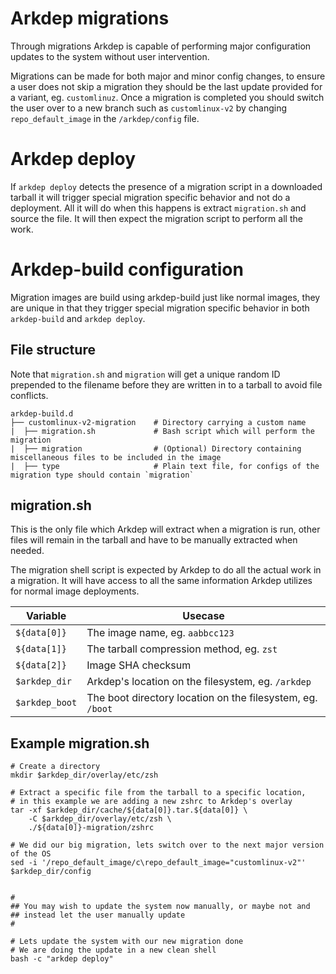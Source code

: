 # Arkdep migrations

Through migrations Arkdep is capable of performing major configuration updates to the system without user intervention.

Migrations can be made for both major and minor config changes, to ensure a user does not skip a migration they should be the last update provided for a variant, eg. `customlinuz`. Once a migration is completed you should switch the user over to a new branch such as `customlinux-v2` by changing `repo_default_image` in the `/arkdep/config` file.

# Arkdep deploy

If `arkdep deploy` detects the presence of a migration script in a downloaded tarball it will trigger special migration specific behavior and not do a deployment. All it will do when this happens is extract `migration.sh` and source the file. It will then expect the migration script to perform all the work.

# Arkdep-build configuration

Migration images are build using arkdep-build just like normal images, they are unique in that they trigger special migration specific behavior in both `arkdep-build` and `arkdep deploy`.

## File structure

Note that `migration.sh` and `migration` will get a unique random ID prepended to the filename before they are written in to a tarball to avoid file conflicts.

```text
arkdep-build.d
├── customlinux-v2-migration	# Directory carrying a custom name
|  ├── migration.sh             # Bash script which will perform the migration
|  ├── migration                # (Optional) Directory containing miscellaneous files to be included in the image
|  ├── type         	        # Plain text file, for configs of the migration type should contain `migration`
```

## migration.sh

This is the only file which Arkdep will extract when a migration is run, other files will remain in the tarball and have to be manually extracted when needed.

The migration shell script is expected by Arkdep to do all the actual work in a migration. It will have access to all the same information Arkdep utilizes for normal image deployments.

| Variable | Usecase |
| --- | --- |
| `${data[0]}` | The image name, eg. `aabbcc123` |
| `${data[1]}` | The tarball compression method, eg. `zst` |
| `${data[2]}` | Image SHA checksum |
| `$arkdep_dir` | Arkdep's location on the filesystem, eg. `/arkdep` |
| `$arkdep_boot` | The boot directory location on the filesystem, eg. `/boot` |

## Example migration.sh

```console
# Create a directory
mkdir $arkdep_dir/overlay/etc/zsh

# Extract a specific file from the tarball to a specific location,
# in this example we are adding a new zshrc to Arkdep's overlay
tar -xf $arkdep_dir/cache/${data[0]}.tar.${data[0]} \
    -C $arkdep_dir/overlay/etc/zsh \
    ./${data[0]}-migration/zshrc

# We did our big migration, lets switch over to the next major version of the OS
sed -i '/repo_default_image/c\repo_default_image="customlinux-v2"' $arkdep_dir/config


#
## You may wish to update the system now manually, or maybe not and
## instead let the user manually update
#

# Lets update the system with our new migration done
# We are doing the update in a new clean shell
bash -c "arkdep deploy"
```
